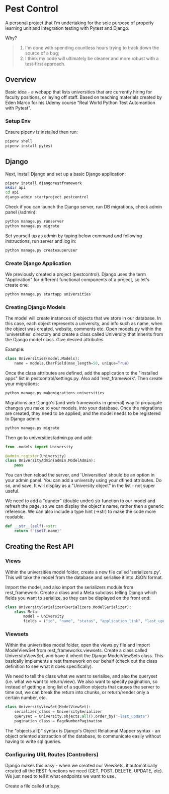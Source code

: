 # Pest Control

A personal project that I'm undertaking for the sole purpose of properly learning unit and integration testing with Pytest and Django.

Why?

> 1. I'm done with spending countless hours trying to track down the source of a bug;
> 2. I think my code will ultimately be cleaner and more robust with a test-first approach.

## Overview

Basic idea - a webapp that lists universities that are currently hiring for faculty positions, or laying off staff. Based on teaching materials created by Eden Marco for his Udemy course "Real World Python Test Automantion with Pytest".

### Setup Env

Ensure pipenv is installed then run:

```bash
pipenv shell
pipenv install pytest
```

## Django

Next, install Django and set up a basic Django application:

```bash
pipenv install djangorestframework
mkdir api
cd api
django-admin startproject pestcontrol
```

Check if you can launch the Django server, run DB migrations, check admin panel (/admin):

```bash
python manage.py runserver
python manage.py migrate
```

Set yourself up as admin by typing below command and following instructions, run server and log in:

```bash
python manage.py createsuperuser
```

### Create Django Application

We previously created a project (pestcontrol). Django uses the term "Application" for different functional components of a project, so let's create one:

```bash
python manage.py startapp universities
```

### Creating Django Models

The model will create instances of objects that we store in our database. In this case, each object represents a university, and info such as name, when the object was created, website, comments etc. Open models.py within the 'universities' directory and create a class called University that inherits from the Django model class. Give desired attributes.

Example:

```python
class Universities(model.Models):
    name = models.CharField(max_length=50, unique=True)
```

Once the class attributes are defined, add the application to the "installed apps" list in pestcontrol/settings.py. Also add 'rest_framework'. Then create your migrations;

```bash
python manage.py makemigrations universities
```

Migrations are Django's (and web frameworks in general) way to propagate changes you make to your models, into your database. Once the migrations are created, they need to be applied, and the model needs to be registered to Django admin:

```bash
python manage.py migrate
```

Then go to universities/admin.py and add:

```python
from .models import University

@admin.register(University)
class UniversityAdmin(admin.ModelAdmin):
    pass
```

You can then reload the server, and 'Universities' should be an option in your admin panel. You can add a university using your dfined attributes. Do so, and save. It will display as a "University object" in the list - not super useful.

We need to add a "dunder" (double under) str function to our model and refresh the page, so we can display the object's name, rather then a generic reference. We can also include a type hint (->str) to make the code more readable.

```python
def __str__(self)->str:
    return f"{self.name}"
```

## Creating the Rest API

### Views

Within the universities model folder, create a new file called 'serializers.py'. This will take the model from the database and serialise it into JSON format.

Import the model, and also import the serializers module from rest_framework. Create a class and a Meta subclass telling Django which fields you want to serialize, so they can be displayed on the front end:

```python
class UniversitySerializer(serializers.ModelSerializer):
    class Meta:
        model = University
        fields = ("id", "name", "status", "application_link", "last_update", "notes")
```

### Viewsets

Within the universities model folder, open the views.py file and import ModelViewSet from rest_frameworks.viewsets. Create a class called UniversityViewSet, and have it inherit the Django ModelViewSets class. This basically implements a rest framework on our behalf (check out the class definition to see what it does specifically).

We need to tell the class what we want to serialise, and also the queryset (i.e. what we want to return/view). We also want to specify pagination, so instead of getting a long list of a squillion objects that causes the server to time out, we can break the return into chunks, or return/render only a certain number, etc.

```python
class UniversityViewSet(ModelViewSet):
    serializer_class = UniversitySerializer
    queryset = University.objects.all().order_by("-last_update")
    pagination_class = PageNumberPagination
```

The "objects.all()" syntax is Django's Object Relational Mapper syntax - an object oriented abstraction of the database, to communicate easily without having to write sql queries.

### Configuring URL Routes (Controllers)

Django makes this easy - when we created our ViewSets, it automatically created all the REST functions we need (GET, POST, DELETE, UPDATE, etc). We just need to tell it what endpoints we want to use.

Create a file called urls.py.
